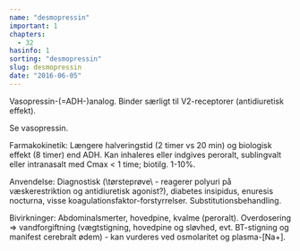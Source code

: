 ```yaml
---
name: "desmopressin"
important: 1
chapters:
  - 32
hasinfo: 1
sorting: "desmopressin"
slug: desmopressin
date: "2016-06-05"
---
```


Vasopressin-(=ADH-)analog. Binder særligt til V2-receptorer (antidiuretisk
effekt).

Se vasopressin.

Farmakokinetik: Længere halveringstid (2 timer vs 20 min) og biologisk effekt (8
timer) end ADH. Kan inhaleres eller indgives peroralt, sublingvalt eller
intranasalt med Cmax < 1 time; biotilg. 1-10%.

Anvendelse: Diagnostisk (\tørsteprøve\ - reagerer polyuri på væskerestriktion og
antidiuretisk agonist?), diabetes insipidus, enuresis nocturna, visse
koagulationsfaktor-forstyrrelser. Substitutionsbehandling.

Bivirkninger: Abdominalsmerter, hovedpine, kvalme (peroralt). Overdosering =>
vandforgiftning (vægtstigning, hovedpine og sløvhed, evt. BT-stigning og
manifest cerebralt ødem) - kan vurderes ved osmolaritet og plasma-[Na+].
